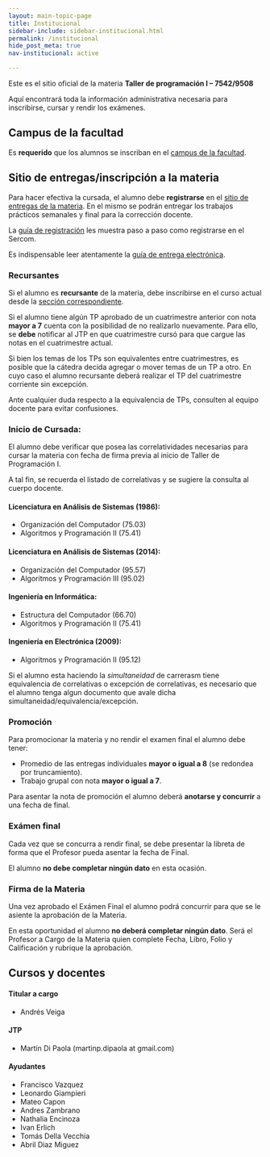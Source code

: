 ```yaml
---
layout: main-topic-page
title: Institucional
sidebar-include: sidebar-institucional.html
permalink: /institucional
hide_post_meta: true
nav-institucional: active

---
```


Este es el sitio oficial de la materia **Taller de programación I – 7542/9508**

Aquí encontrará toda la información administrativa necesaria para inscribirse,
cursar y rendir los exámenes.

## Campus de la facultad

Es **requerido** que los alumnos se inscriban en el
[campus de la facultad](https://campus.fi.uba.ar/course/view.php?id=1921).

## Sitio de entregas/inscripción a la materia

Para hacer efectiva la cursada, el alumno debe **registrarse** en el
<a href="{{ site.sercom_url }}" target="_blank">sitio de entregas de la materia</a>.
En el mismo se podrán entregar los trabajos prácticos semanales y final para
la corrección docente.

La [guía de registración](/inscripcion-sercom) les muestra paso a paso
como registrarse en el Sercom.

Es indispensable leer atentamente
la [guía de entrega electrónica](/guia-electronica).

### Recursantes

Si el alumno es **recursante** de la materia, debe inscribirse en el
curso actual desde la <a href="{{ site.sercom_url }}" target="_blank">sección correspondiente</a>.

Si el alumno tiene algún TP aprobado de un cuatrimestre anterior con
nota **mayor a 7** cuenta con la posibilidad de no realizarlo nuevamente.
Para ello, se **debe** notificar al JTP en que cuatrimestre cursó para
que cargue las notas en el cuatrimestre actual.

Si bien los temas de los TPs son equivalentes entre cuatrimestres,
es posible que la cátedra decida agregar o mover temas de un TP a otro.
En cuyo caso el alumno recursante deberá realizar el TP del
cuatrimestre corriente sin excepción.

Ante cualquier duda respecto a la equivalencia de TPs,
consulten al equipo docente para evitar confusiones.

### Inicio de Cursada:

El alumno debe verificar
que posea las correlatividades necesarias para cursar la materia
con fecha de firma previa al inicio de Taller de Programación I.

A tal fin, se recuerda el listado de correlativas y se sugiere
la consulta al cuerpo docente.

#### Licenciatura en Análisis de Sistemas (1986):
 - Organización del Computador (75.03)
 - Algoritmos y Programación II (75.41)

#### Licenciatura  en Análisis de Sistemas (2014):
 - Organización del Computador (95.57)
 - Algoritmos y Programación III (95.02)

#### Ingeniería en Informática:
 - Estructura del Computador (66.70)
 - Algoritmos y Programación II (75.41)

#### Ingeniería en Electrónica (2009):
 - Algoritmos y Programación II (95.12)


Si el alumno esta haciendo la *simultaneidad* de carrerasm tiene
equivalencia de correlativas o excepción de correlativas, es necesario que el alumno tenga
algun documento que avale dicha simultaneidad/equivalencia/excepción.

### Promoción

Para promocionar la materia y no rendir el examen final el alumno debe
tener:

 - Promedio de las entregas individuales **mayor o igual a 8** (se
   redondea por truncamiento).
 - Trabajo grupal con nota **mayor o igual a 7**.

Para asentar la nota de promoción el alumno deberá **anotarse y concurrir**
a una fecha de final.

### Exámen final

Cada vez que se concurra a rendir final, se debe presentar la libreta
de forma que el Profesor pueda asentar la fecha de Final.

El alumno **no debe completar ningún dato** en esta ocasión.

### Firma de la Materia

Una vez aprobado el Exámen Final el alumno podrá concurrir para que se
le asiente la aprobación de la Materia.

En esta oportunidad el alumno **no deberá completar ningún dato**.
Será el Profesor a Cargo de la Materia quien complete Fecha, Libro, Folio
y Calificación y rubrique la aprobación.

## Cursos y docentes

#### Titular a cargo
 - Andrés Veiga

#### JTP
 - Martín Di Paola (martinp.dipaola at gmail.com)

#### Ayudantes
 - Francisco Vazquez
 - Leonardo Giampieri
 - Mateo Capon
 - Andres Zambrano
 - Nathalia Encinoza
 - Ivan Erlich
 - Tomás Della Vecchia
 - Abril Diaz Miguez

